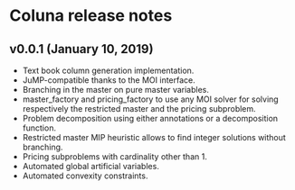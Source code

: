 Coluna release notes
====================================

v0.0.1 (January 10, 2019)
-------------------------

- Text book column generation implementation.
- JuMP-compatible thanks to the MOI interface.
- Branching in the master on pure master variables.
- master_factory and pricing_factory to use any MOI solver for
  solving respectively the restricted master and the pricing subproblem.
- Problem decomposition using either annotations or a decomposition
  function.
- Restricted master MIP heuristic allows to find integer solutions without
  branching.
- Pricing subproblems with cardinality other than 1.
- Automated global artificial variables.
- Automated convexity constraints.
